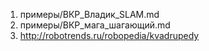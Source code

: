 1. примеры/ВКР_Владик_SLAM.md
2. примеры/ВКР_мага_шагающий.md
3. http://robotrends.ru/robopedia/kvadrupedy